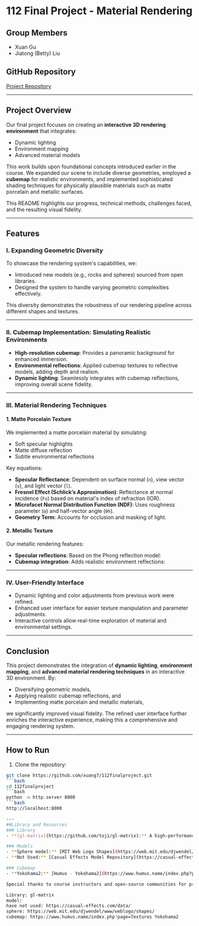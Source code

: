 # 112 Final Project - Material Rendering

## Group Members
- Xuan Gu
- Jiatong (Betty) Liu

## GitHub Repository
[Project Repository](https://github.com/xuang7/112finalproject?tab=readme-ov-file#readme)

---

## Project Overview
Our final project focuses on creating an **interactive 3D rendering environment** that integrates:
- Dynamic lighting
- Environment mapping
- Advanced material models

This work builds upon foundational concepts introduced earlier in the course. We expanded our scene to include diverse geometries, employed a **cubemap** for realistic environments, and implemented sophisticated shading techniques for physically plausible materials such as matte porcelain and metallic surfaces. 

This README highlights our progress, technical methods, challenges faced, and the resulting visual fidelity.

---

## Features

### I. Expanding Geometric Diversity
To showcase the rendering system's capabilities, we:
- Introduced new models (e.g., rocks and spheres) sourced from open libraries.
- Designed the system to handle varying geometric complexities effectively.

This diversity demonstrates the robustness of our rendering pipeline across different shapes and textures.

---

### II. Cubemap Implementation: Simulating Realistic Environments
- **High-resolution cubemap**: Provides a panoramic background for enhanced immersion.
- **Environmental reflections**: Applied cubemap textures to reflective models, adding depth and realism.
- **Dynamic lighting**: Seamlessly integrates with cubemap reflections, improving overall scene fidelity.

---

### III. Material Rendering Techniques

#### 1. Matte Porcelain Texture
We implemented a matte porcelain material by simulating:
- Soft specular highlights
- Matte diffuse reflection
- Subtle environmental reflections

Key equations:
- **Specular Reflectance**: Dependent on surface normal (`n`), view vector (`v`), and light vector (`l`).
- **Fresnel Effect (Schlick’s Approximation)**: Reflectance at normal incidence (`Fo`) based on material's index of refraction (IOR).
- **Microfacet Normal Distribution Function (NDF)**: Uses roughness parameter (`α`) and half-vector angle (`θh`).
- **Geometry Term**: Accounts for occlusion and masking of light.

#### 2. Metallic Texture
Our metallic rendering features:
- **Specular reflections**: Based on the Phong reflection model:
- **Cubemap integration**: Adds realistic environment reflections:


---

### IV. User-Friendly Interface
- Dynamic lighting and color adjustments from previous work were refined.
- Enhanced user interface for easier texture manipulation and parameter adjustments.
- Interactive controls allow real-time exploration of material and environmental settings.

---

## Conclusion
This project demonstrates the integration of **dynamic lighting**, **environment mapping**, and **advanced material rendering techniques** in an interactive 3D environment. By:
- Diversifying geometric models,
- Applying realistic cubemap reflections, and
- Implementing matte porcelain and metallic materials,

we significantly improved visual fidelity. The refined user interface further enriches the interactive experience, making this a comprehensive and engaging rendering system.

---

## How to Run
1. Clone the repository:
 ```bash
 git clone https://github.com/xuang7/112finalproject.git
 ```bash
 cd 112finalproject
 ```bash
 python -m http.server 8000
 ```bash
 http://localhost:8000

---
##Library and Resources
### Library
- **[gl-matrix](https://github.com/toji/gl-matrix):** A high-performance matrix and vector math library for JavaScript, utilized extensively in our rendering system for transformations and calculations.

### Models
- **Sphere model:** [MIT Web Logo Shapes](https://web.mit.edu/djwendel/www/weblogo/shapes/)
- **Not Used:** [Casual Effects Model Repository](https://casual-effects.com/data/)

### Cubemap
- **Yokohama2:** [Humus - Yokohama2](https://www.humus.name/index.php?page=Textures)

Special thanks to course instructors and open-source communities for providing valuable resources and support for our project.

Library: gl-matrix
model:
have not used: https://casual-effects.com/data/
sphere: https://web.mit.edu/djwendel/www/weblogo/shapes/
cubemap: https://www.humus.name/index.php?page=Textures Yokohama2
